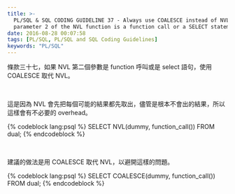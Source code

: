 ```yaml
---
title: >-
  PL/SQL & SQL CODING GUIDELINE 37 - Always use COALESCE instead of NVL, if
  parameter 2 of the NVL function is a function call or a SELECT statement
date: 2016-08-28 00:07:58
tags: [PL/SQL, PL/SQL and SQL Coding Guidelines]
keywords: "PL/SQL"
---
```


條款三十七，如果 NVL 第二個參數是 function 呼叫或是 select 語句，使用 COALESCE 取代 NVL。  

<!-- More -->

<br/>


這是因為 NVL 會先把每個可能的結果都先取出，儘管是根本不會出的結果，所以這樣會有不必要的 overhead。  

{% codeblock lang:psql %}
SELECT NVL(dummy, function_call()) 
FROM dual;
{% endcodeblock %}

<br/>


建議的做法是用 COALESCE 取代 NVL，以避開這樣的問題。  

{% codeblock lang:psql %}
SELECT COALESCE(dummy, function_call()) 
FROM dual;
{% endcodeblock %}
